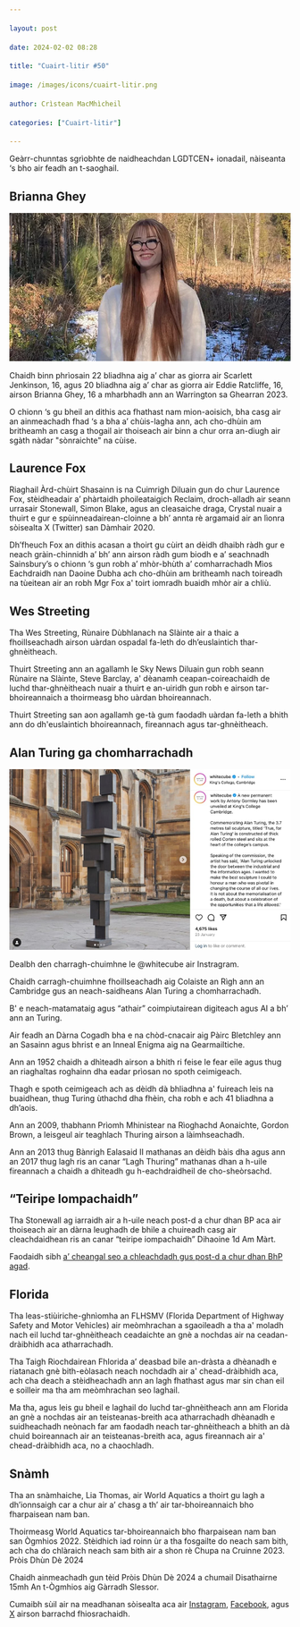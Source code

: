 ```yaml
---

layout: post

date: 2024-02-02 08:28

title: "Cuairt-litir #50"

image: /images/icons/cuairt-litir.png

author: Crìstean MacMhìcheil

categories: ["Cuairt-litir"]
  
---
```


Geàrr-chunntas sgrìobhte de naidheachdan LGDTCEN+ ionadail, nàiseanta ‘s bho air feadh an t-saoghail.

## Brianna Ghey

![Brianna Ghey](/images/posts/brianna-ghey.webp)

Chaidh binn phrìosain 22 bliadhna aig a’ char as giorra air Scarlett Jenkinson, 16, agus 20 bliadhna aig a’ char as giorra air Eddie Ratcliffe, 16, airson Brianna Ghey, 16 a mharbhadh ann an Warrington sa Ghearran 2023.

O chionn ‘s gu bheil an dithis aca fhathast nam mion-aoisich, bha casg air an ainmeachadh fhad ‘s a bha a’ chùis-lagha ann, ach cho-dhùin am britheamh an casg a thogail air thoiseach air binn a chur orra an-diugh air sgàth nàdar "sònraichte" na cùise.

## Laurence Fox

Riaghail Àrd-chùirt Shasainn is na Cuimrigh Diluain gun do chur Laurence Fox, stèidheadair a’ phàrtaidh phoileataigich Reclaim, droch-alladh air seann urrasair Stonewall, Simon Blake, agus an cleasaiche draga, Crystal nuair a thuirt e gur e spùinneadairean-cloinne a bh’ annta rè argamaid air an lìonra sòisealta X (Twitter) san Dàmhair 2020.

Dh’fheuch Fox an dithis acasan a thoirt gu cùirt an dèidh dhaibh ràdh gur e neach gràin-chinnidh a’ bh’ ann airson ràdh gum biodh e a’ seachnadh Sainsbury’s o chionn ‘s gun robh a’ mhòr-bhùth a’ comharrachadh Mìos Eachdraidh nan Daoine Dubha ach cho-dhùin am britheamh nach toireadh na tùeitean air an robh Mgr Fox a' toirt iomradh buaidh mhòr air a chliù.

## Wes Streeting

Tha Wes Streeting, Rùnaire Dùbhlanach na Slàinte air a thaic a fhoillseachadh airson uàrdan ospadal fa-leth do dh’euslaintich thar-ghnèitheach.

Thuirt Streeting ann an agallamh le Sky News Diluain gun robh seann Rùnaire na Slàinte, Steve Barclay, a' dèanamh ceapan-coireachaidh de luchd thar-ghnèitheach nuair a thuirt e an-uiridh gun robh e airson tar-bhoireannaich a thoirmeasg bho uàrdan bhoireannach.

Thuirt Streeting san aon agallamh ge-tà gum faodadh uàrdan fa-leth a bhith ann do dh'euslaintich bhoireannach, fireannach agus tar-ghnèitheach.

## Alan Turing ga chomharrachadh

![Dealbh den charragh-chuimhne le @whitecube air Instragram.](/images/posts/alan-turing-memorial.jpeg)

Dealbh den charragh-chuimhne le @whitecube air Instragram.

Chaidh carragh-chuimhne fhoillseachadh aig Colaiste an Rìgh ann an Cambridge gus an neach-saidheans Alan Turing a chomharrachadh.

B' e neach-matamataig agus “athair” coimpiutairean digiteach agus AI a bh’ ann an Turing.

Air feadh an Dàrna Cogadh bha e na chòd-cnacair aig Pàirc Bletchley ann an Sasainn agus bhrist e an Inneal Enigma aig na Gearmailtiche.

Ann an 1952 chaidh a dhìteadh airson a bhith ri feise le fear eile agus thug an riaghaltas roghainn dha eadar prìosan no spoth ceimigeach.

Thagh e spoth ceimigeach ach as dèidh dà bhliadhna a' fuireach leis na buaidhean, thug Turing ùthachd dha fhèin, cha robh e ach 41 bliadhna a dh’aois.

Ann an 2009, thabhann Prìomh Mhinistear na Rìoghachd Aonaichte, Gordon Brown, a leisgeul air teaghlach Thuring airson a làimhseachadh.

Ann an 2013 thug Bànrigh Ealasaid II mathanas an dèidh bàis dha agus ann an 2017 thug lagh ris an canar “Lagh Thuring” mathanas dhan a h-uile fireannach a chaidh a dhìteadh gu h-eachdraidheil de cho-sheòrsachd.

## “Teiripe Iompachaidh”

Tha Stonewall ag iarraidh air a h-uile neach post-d a chur dhan BP aca air thoiseach air an dàrna leughadh de bhile a chuireadh casg air cleachdaidhean ris an canar “teiripe iompachaidh” Dihaoine 1d Am Màrt.

Faodaidh sibh [a’ cheangal seo a chleachdadh gus post-d a chur dhan BhP agad](https://www.stonewall.org.uk/our-work/campaigns/ban-conversion-therapy?ref=angeidhealur.scot).

## Florida

Tha leas-stiùiriche-ghnìomha an FLHSMV (Florida Department of Highway Safety and Motor Vehicles) air meòmhrachan a sgaoileadh a tha a' moladh nach eil luchd tar-ghnèitheach ceadaichte an gnè a nochdas air na ceadan-dràibhidh aca atharrachadh.

Tha Taigh Riochdairean Fhlorida a’ deasbad bile an-dràsta a dhèanadh e riatanach gnè bith-eòlasach neach nochdadh air a' chead-dràibhidh aca, ach cha deach a stèidheachadh ann an lagh fhathast agus mar sin chan eil e soilleir ma tha am meòmhrachan seo laghail.

Ma tha, agus leis gu bheil e laghail do luchd tar-ghnèitheach ann am Florida an gnè a nochdas air an teisteanas-breith aca atharrachadh dhèanadh e suidheachadh neònach far am faodadh neach tar-ghnèitheach a bhith an dà chuid boireannach air an teisteanas-breith aca, agus fireannach air a' chead-dràibhidh aca, no a chaochladh.

## Snàmh

Tha an snàmhaiche, Lia Thomas, air World Aquatics a thoirt gu lagh a dh’ionnsaigh car a chur air a’ chasg a th’ air tar-bhoireannaich bho fharpaisean nam ban.

Thoirmeasg World Aquatics tar-bhoireannaich bho fharpaisean nam ban san Ògmhios 2022. Stèidhich iad roinn ùr a tha fosgailte do neach sam bith, ach cha do chlàraich neach sam bith air a shon rè Chupa na Cruinne 2023.
Pròis Dhùn Dè 2024

Chaidh ainmeachadh gun tèid Pròis Dhùn Dè 2024 a chumail Disathairne 15mh An t-Ògmhios aig Gàrradh Slessor.

Cumaibh sùil air na meadhanan sòisealta aca air [Instagram](https://www.instagram.com/dundeepride?ref=angeidhealur.scot), [Facebook](https://www.facebook.com/DundeePrideSCIO/), agus [X](https://twitter.com/dundeepride?ref=angeidhealur.scot) airson barrachd fhiosrachaidh.
